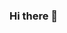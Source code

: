 ### Hi there 👋

<!--
**ivansudibyo14/ivansudibyo14** is a ✨ _special_ ✨ repository because its `README.md` (this file) appears on your GitHub profile.

Here are some ideas to get you started:

- 🌱 I’m currently learning python and scientific literature
- 👯 I’m looking to collaborate on research about economics
- 📫 How to reach me: ivansudibyo14@gmail.com 
- ⚡ fact: I am a passionate and dedicated data analytics enthusiast with a strong drive for personal and professional growth in the field. My core values include continuous learning, integrity, responsibility, flexibility, critical thinking, and attention to detail in all my endeavors.

